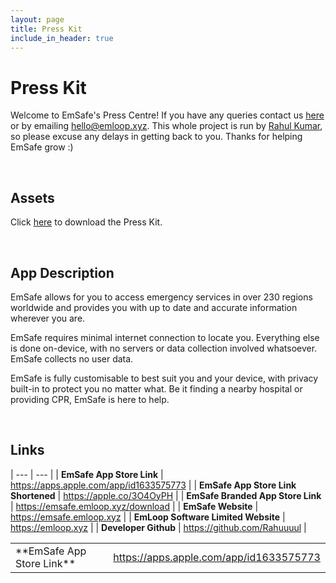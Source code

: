 ```yaml
---
layout: page
title: Press Kit
include_in_header: true
---
```



# Press Kit
Welcome to EmSafe's Press Centre! If you have any queries contact us <a href="https://emloop.xyz/#contact">here</a> or by emailing <a href="mailto:hello@emloop.xyz">hello@emloop.xyz</a>. This whole project is run by <a href="https://github.com/rahuuuul">Rahul Kumar</a>, so please excuse any delays in getting back to you. Thanks for helping EmSafe grow :)

<br>

## Assets
Click <a href="https://emsafe.emloop.xyz/assets/EmSafe-Press.zip">here</a> to download the Press Kit.

<br>

## App Description
EmSafe allows for you to access emergency services in over 230 regions worldwide and provides you with up to date and accurate information wherever you are.

EmSafe requires minimal internet connection to locate you. Everything else is done on-device, with no servers or data collection involved whatsoever. EmSafe collects no user data.

EmSafe is fully customisable to best suit you and your device, with privacy built-in to protect you no matter what. Be it finding a nearby hospital or providing CPR, EmSafe is here to help.

<br>

## Links
| --- | --- |
| **EmSafe App Store Link** | <a href="https://apps.apple.com/app/id1633575773" target="_blank">https://apps.apple.com/app/id1633575773</a> |
| **EmSafe App Store Link Shortened** | <a href ="https://apple.co/3O4OyPH" target="_blank">https://apple.co/3O4OyPH</a> |
| **EmSafe Branded App Store Link** | <a href="https://emsafe.emloop.xyz/download" target="_blank">https://emsafe.emloop.xyz/download</a> |
| **EmSafe Website** | <a href="https://emsafe.emloop.xyz" target="_blank">https://emsafe.emloop.xyz</a> |
| **EmLoop Software Limited Website** | <a href="https://emloop.xyz" target="_blank">https://emloop.xyz</a> |
| **Developer Github** | <a href="https://github.com/rahuuuul" target="_blank">https://github.com/Rahuuuul</a> |
<table>
    <tr>
        <td>**EmSafe App Store Link**</td>
        <td><a href="https://apps.apple.com/app/id1633575773" target="_blank">https://apps.apple.com/app/id1633575773</a></td>
    </tr>
</table>













